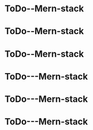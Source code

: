 # ToDo--Mern-stack
# ToDo--Mern-stack
# ToDo--Mern-stack
# ToDo---Mern-stack
# ToDo---Mern-stack
# ToDo---Mern-stack
